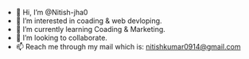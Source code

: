 - 👋 Hi, I’m @Nitish-jha0
- 👀 I’m interested in coading & web devloping.
- 🌱 I’m currently learning Coading & Marketing.
- 💞️ I’m looking to collaborate.
- 📫 Reach me through my mail which is: nitishkumar0914@gmail.com
<!---
Nitish-jha0/Nitish-jha0 is a ✨ special ✨ repository because its `README.md` (this file) appears on your GitHub profile.
You can click the Preview link to take a look at your changes.
--->
